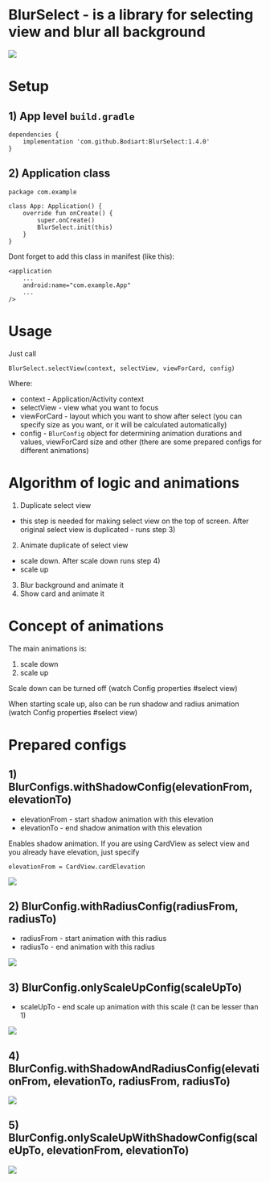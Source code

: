 # BlurSelect - is a library for selecting view and blur all background

![](blur_select.gif)

# Setup
## 1) App level ```build.gradle```
```
dependencies {
    implementation 'com.github.Bodiart:BlurSelect:1.4.0'
}
```
## 2) Application class
```
package com.example

class App: Application() {
    override fun onCreate() {
        super.onCreate()
        BlurSelect.init(this)
    }
}
```
Dont forget to add this class in manifest (like this):
```
<application
    ...
    android:name="com.example.App"
    ...
/>
```
# Usage
Just call 
```
BlurSelect.selectView(context, selectView, viewForCard, config)
```
Where:
 - context - Application/Activity context
 - selectView - view what you want to focus
 - viewForCard - layout which you want to show after select (you can specify size as you want, or it will be calculated automatically)
 - config - ```BlurConfig``` object for determining animation durations and values, viewForCard size and other (there are some prepared configs for different animations)
 
 # Algorithm of logic and animations
 1) Duplicate select view
  - this step is needed for making select view on the top of screen. After original select view is duplicated - runs step 3)
 2) Animate duplicate of select view
  - scale down. After scale down runs step 4)
  - scale up
 3) Blur background and animate it
 4) Show card and animate it
 
 # Concept of animations
 
 The main animations is:
 1) scale down
 2) scale up
 
 Scale down can be turned off (watch Config properties #select view)
 
 When starting scale up, also can be run shadow and radius animation (watch Config properties #select view)
 
 # Prepared configs
 
 ## 1) BlurConfigs.withShadowConfig(elevationFrom, elevationTo)
 - elevationFrom - start shadow animation with this elevation
 - elevationTo - end shadow animation with this elevation
 
 Enables shadow animation.
 If you are using CardView as select view and you already have elevation, just specify 
 ```
 elevationFrom = CardView.cardElevation
 ```
 
 ![](with_shadow_config.gif)
 
 ## 2) BlurConfig.withRadiusConfig(radiusFrom, radiusTo)
 - radiusFrom - start animation with this radius
 - radiusTo - end animation with this radius
 
 ![](with_radius_config.gif)

 ## 3) BlurConfig.onlyScaleUpConfig(scaleUpTo)
 - scaleUpTo - end scale up animation with this scale (t can be lesser than 1)
 
 ![](only_scale_up_onfig.gif)
 
 ## 4) BlurConfig.withShadowAndRadiusConfig(elevationFrom, elevationTo, radiusFrom, radiusTo)
 
 ![](with_shadow_and_radius_config.gif)

 ## 5) BlurConfig.onlyScaleUpWithShadowConfig(scaleUpTo, elevationFrom, elevationTo)
 
 ![](only_scale_up_with_shadow_config.gif)
